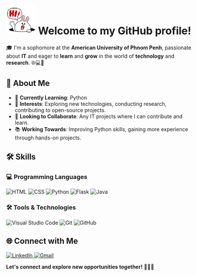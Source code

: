 <h1>
    <img src="image/Waving.gif" alt="Waving" style="width:80px;height:80px;">
    Welcome to my GitHub profile!
</h1>

🎓 I'm a sophomore at the **American University of Phnom Penh**, passionate about **IT** and eager to **learn** and **grow** in the world of **technology** and **research**. 🌐💻🚀

## 📖 About Me

- 🌱 **Currently Learning**: Python
- 🔭 **Interests**: Exploring new technologies, conducting research, contributing to open-source projects.
- 👯 **Looking to Collaborate**: Any IT projects where I can contribute and learn.
- 📚 **Working Towards**: Improving Python skills, gaining more experience through hands-on projects.

## 🛠️ Skills

### 💻 Programming Languages
<p>
  <img src="https://img.shields.io/badge/HTML-E34F26?style=flat&logo=HTML5&logoColor=white&color=blue" alt="HTML" />
  <img src="https://img.shields.io/badge/CSS-1572B6?style=flat&logo=CSS3&logoColor=white&color=blue" alt="CSS" />
  <img src="https://img.shields.io/badge/Python-3776AB?style=flat&logo=python&logoColor=white" alt="Python" />
  <img src="https://img.shields.io/badge/Flask-000000?style=flat&logo=Flask&logoColor=white&color=blue" alt="Flask" />
  <img src="https://img.shields.io/badge/Java-%23ED8B00.svg?style=flat&logo=openjdk&logoColor=white&color=blue" alt="Java" />
</p>

### 🛠️ Tools & Technologies
<p>
  <img src="https://img.shields.io/badge/Visual_Studio_Code-0078D4?style=flat&logo=visual-studio-code&logoColor=white" alt="Visual Studio Code" />
  <img src="https://img.shields.io/badge/Git-F05032?style=flat&logo=GIT&logoColor=white&color=blue" alt="Git" />
  <img src="https://img.shields.io/badge/Github-181717?style=flat&logo=GitHub&logoColor=white&color=blue" alt="GitHub" />
</p>

## 🌐 Connect with Me

<p>
  <a href="https://www.linkedin.com/in/kienghok-kheav-1896b5289/">
    <img src="https://img.shields.io/badge/Linked%20In-0A66C2.svg?style=flat&logo=linkedin&logoColor=white" alt="LinkedIn">
  </a>
  <a href="mailto:khievkeanghok@gmail.com">
    <img src="https://img.shields.io/badge/Gmail-D14836?style=flat&logo=gmail&logoColor=white" alt="Gmail">
  </a>
</p>

**Let's connect and explore new opportunities together!** 🚀✨😊
